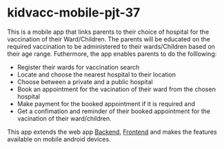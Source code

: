 # kidvacc-mobile-pjt-37
This is a mobile app that links parents to their choice of hospital for the vaccination of their Ward/Children. The parents will be educated on the required vaccination to be administered to their wards/Children based on their age range. Futhermore, the app enables parents to do the folllowing:

- Register their wards for vaccination search
- Locate and choose the nearest hospital to their location
- Choose between a private and a public hospital
- Book an appointment for the vacination of their ward from the chosen hospital
- Make payment for the booked appointment if it is required and
- Get a confimation and reminder of their booked appointment for the vacination of their ward/children.

This app extends the web app [Backend](https://github.com/zuri-training/kidvacc-be-pjt-37), [Frontend](https://github.com/zuri-training/kidvacc-fe-pjt-37) and makes the features available on mobile android devices.
